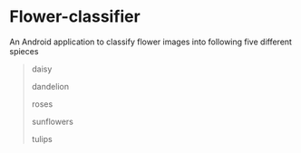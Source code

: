 # Flower-classifier

An Android application to classify flower images into following five different spieces
>daisy
>
>dandelion
>
>roses
>
>sunflowers
>
>tulips
